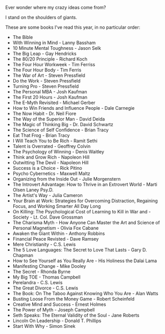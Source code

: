 Ever wonder where my crazy ideas come from?

I stand on the shoulders of giants.

These are some books I've read this year, in no particular order:

- The Bible
- With Winning in Mind - Lanny Bassham
- 10 Minute Mental Toughness - Jason Selk
- The Big Leap - Gay Hendricks
- The 80/20 Principle - Richard Koch
- The Four Hour Workweek - Tim Ferriss
- The Four Hour Body - Tim Ferris
- The War of Art - Steven Pressfield
- Do the Work - Steven Pressfield
- Turning Pro - Steven Pressfield
- The Personal MBA - Josh Kaufman
- The First 20 Hours - Josh Kaufman
- The E-Myth Revisited - Michael Gerber
- How to Win Friends and Influence People - Dale Carnegie
- The Now Habit - Dr. Neil Fiore
- The Way of the Superior Man - David Deida
- The Magic of Thinking Big - Dr. David Schwartz
- The Science of Self Confidence - Brian Tracy
- Eat That Frog - Brian Tracy
- I Will Teach You to Be Rich - Ramit Sethi
- Talent is Overrated - Geoffrey Colvin
- The Psychology of Winning - Denis Waitley
- Think and Grow Rich - Napoleon Hill
- Outwitting The Devil - Napoleon Hill
- Success is a Choice - Rick Pitino
- Psycho Cybernetics - Maxwell Maltz
- Organizing from the Inside Out - Julie Morgenstern
- The Introvert Advantage: How to Thrive in an Extrovert World - Marti Olsen Laney Psy.D.
- The Artist's Way - Julia Cameron
- Your Brain at Work: Strategies for Overcoming Distraction, Regaining Focus, and Working Smarter All Day Long
- On Killing: The Psychological Cost of Learning to Kill in War and -Society - Lt. Col. Dave Grossman
- The Charisma Myth - How Anyone Can Master the Art and Science of Personal Magnetism - Olivia Fox Cabane
- Awaken the Giant Within - Anthony Robbins
- Financial Peace Revisted - Dave Ramsey
- Mere Christianity - C.S. Lewis
- The 5 Love Languages: The Secret to Love That Lasts - Gary D. Chapman
- How to See Yourself as You Really Are - His Holiness the Dalai Lama
- Manifesting Change - Mike Dooley
- The Secret - Rhonda Byrne
- My Big TOE - Thomas Campbell
- Perelandra - C.S. Lewis
- The Great Divorce - C.S. Lewis
- The Book: On The Taboo Against Knowing Who You Are - Alan Watts
- Busting Loose From the Money Game - Robert Scheinfeld
- Creative Mind and Success - Ernest Holmes
- The Power of Myth - Joseph Campbell
- Seth Speaks: The Eternal Validity of the Soul - Jane Roberts
- Lincoln On Leadership - Donald T. Phillips
- Start With Why - Simon Sinek
